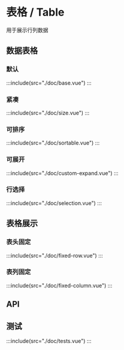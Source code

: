 <style>
  .mtd-table .warning {
    background: #fdf5e6;
  }

  .mtd-table .success {
    background: #f0f9eb;
  }

  .demo-table .name-wrapper {
    display: inline-block;
  }

  .demo-table .demo-table-expand {
    label {
      width: 90px;
      color: #99a9bf;
    }
    .mtd-form-item {
      margin-right: 0;
      margin-bottom: 0;
      width: 50%;
    }
  }
  
  .wt-pagination {
    margin-top: 6px;
    text-align: right;
  }

  .control {
    display: flex;
    align-items: center;
    justify-content: space-around;
  }

  .control .wt-icon {
    cursor: pointer;
  }
</style>

# 表格 / Table
用于展示行列数据

## 数据表格
### 默认
:::include(src="./doc/base.vue")
:::

### 紧凑
:::include(src="./doc/size.vue")
:::

### 可排序
:::include(src="./doc/sortable.vue")
:::

### 可展开
:::include(src="./doc/custom-expand.vue")
:::

### 行选择
:::include(src="./doc/selection.vue")
:::

## 表格展示
### 表头固定
:::include(src="./doc/fixed-row.vue")
:::

### 表列固定
:::include(src="./doc/fixed-column.vue")
:::

<!-- 

### 样式 <design-tag></design-tag>
一般用基础样式，为加强行阅读引导，可用斑马行样式；为突出纵列数据对比，可显示列分割线。
:::include(src="./doc/striped.vue")
:::

### 带状态表格
可将表格内容高亮显示，方便区分「成功、信息、警告、危险」等内容。
可以通过指定 Table 组件的 `row-class` 属性来为 Table 中的某一行添加 class，表明该行处于某种状态。
:::include(src="./doc/stated.vue")
:::

### 表头固定、列固定
一屏内展示大量数据，需要下滚时仍能看到表头标题，可固定表头。对于列数很多的表格，有些列需要在横向滚动时常显，可固定列。
只要在`mtd-table`元素中定义了`height`属性，即可实现固定表头的表格，而不需要额外的代码。


### 多级表头
多级表头用来展现数据列标题的层次关系。
只需要在 mtd-table-column 里面嵌套 mtd-table-column，就可以实现多级表头。
:::include(src="./doc/cascade.vue")
:::

### 保留选中状态
默认情况下当 `data` 属性变化时选中状态会被清空，可以使用 `reserve-selection` 属性来取消这一默认行为。
:::include(src="./doc/reserve-selection.vue")
:::

### 自定义选择项
通过在 TableColumn[type='selection'] 的列中使用 $scopedSlots.selection 来实现自定义，详细请参数查看下方 [API 说明](http://mtdui.sankuai.com/mtd/vue/components/table#table-column-scoped-slot)
:::include(src="./doc/custom-selection.vue")
:::

### 自定义列模板
自定义列的显示内容，可组合其他组件使用。
通过 `scoped slot` 可以获取到 row, column, $index 和 store（table 内部的状态管理）的数据，用法参考 demo。
:::include(src="./doc/custom.vue")
:::

### 自定义表头
:::include(src="./doc/header.vue")
:::


### 合并行或列
多行或多列共用一个数据时，可以合并行或列。
通过给`table`传入`span-method`方法可以实现合并行或列，方法的参数是一个对象，里面包含当前行`row`、当前列`column`、当前行号`rowIndex`、当前列号`columnIndex`四个属性。该函数可以返回一个包含两个元素的数组，第一个元素代表`rowspan`，第二个元素代表`colspan`。 也可以返回一个键名为`rowspan`和`colspan`的对象。
:::include(src="./doc/combo.vue")
:::

### 超长显示文字提示
表格单元格内内容过长时省略，鼠标 hover 时显示 tooltip。
:::include(src="./doc/overflow-tooltip.vue")
:::

### 表格分页
表格条数过多时，配合分页来更好地浏览数据。
:::include(src="./doc/pagination.vue")
:::

### 表尾合计
对于单元格里是数字的表格可能需要在表尾显示合计
:::include(src="./doc/summary.vue")
:::

### 筛选
:::include(src="./doc/filterable.vue")
:::

### 自定义筛选菜单
通过设置 type="expand" 和 `scoped slot` 可以开启展开行功能，`mtd-table-column` 的模板会被渲染成为展开行的内容，展开行可访问的属性与使用自定义列模板时的 `scoped slot` 相同。
:::include(src="./doc/custom-filter.vue")
:::

### 可伸缩列
设置 mtd-table-column resizable 属性为 true，0.3.9 版本前需要将 mtd-table bordered 属性设置为 true
:::include(src="./doc/resizable.vue")
:::

### 高亮当前行
:::include(src="./doc/current-row-key.vue")
:::

### 树形表格
必须配置 `row-key` 属性来保证树形结构的正常展开
:::include(src="./doc/tree.vue")
:::

### 异步加载树型表格
:::include(src="./doc/tree-load.vue")
::: -->


## API
<api-doc name="Table" :doc="require('./api.json')"></api-doc>
<api-doc name="TableColumn" :doc="require('../table-column/api.json')"></api-doc>

## 测试
:::include(src="./doc/tests.vue")
:::
